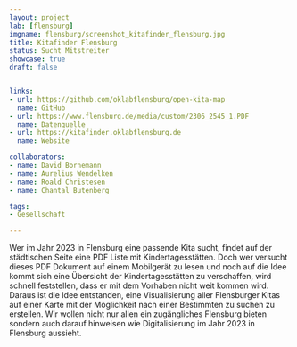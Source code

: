 ```yaml
---
layout: project
lab: [flensburg]
imgname: flensburg/screenshot_kitafinder_flensburg.jpg
title: Kitafinder Flensburg
status: Sucht Mitstreiter
showcase: true
draft: false


links:
- url: https://github.com/oklabflensburg/open-kita-map
  name: GitHub
- url: https://www.flensburg.de/media/custom/2306_2545_1.PDF
  name: Datenquelle
- url: https://kitafinder.oklabflensburg.de
  name: Website

collaborators:
- name: David Bornemann
- name: Aurelius Wendelken
- name: Roald Christesen
- name: Chantal Butenberg

tags:
- Gesellschaft

---
```


Wer im Jahr 2023 in Flensburg eine passende Kita sucht, findet auf der städtischen Seite eine PDF Liste mit Kindertagesstätten. Doch wer versucht dieses PDF Dokument auf einem Mobilgerät zu lesen und noch auf die Idee kommt sich eine Übersicht der Kindertagesstätten zu verschaffen, wird schnell feststellen, dass er mit dem Vorhaben nicht weit kommen wird. Daraus ist die Idee entstanden, eine Visualisierung aller Flensburger Kitas auf einer Karte mit der Möglichkeit nach einer Bestimmten zu suchen zu erstellen. Wir wollen nicht nur allen ein zugängliches Flensburg bieten sondern auch darauf hinweisen wie Digitalisierung im Jahr 2023 in Flensburg aussieht.
